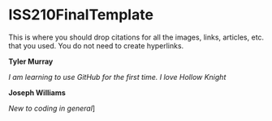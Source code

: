# ISS210FinalTemplate
This is where you should drop citations for all the images, links, articles, etc. that you used. You do not need to create hyperlinks.
 
**Tyler Murray**

*I am learning to use GitHub for the first time. I love Hollow Knight*

**Joseph Williams**

*New to coding in general*]

